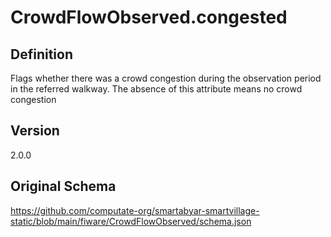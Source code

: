 # CrowdFlowObserved.congested

## Definition
Flags whether there was a crowd congestion during the observation period in the referred walkway. The absence of this attribute means no crowd congestion

## Version
2.0.0

## Original Schema
https://github.com/computate-org/smartabyar-smartvillage-static/blob/main/fiware/CrowdFlowObserved/schema.json

